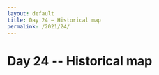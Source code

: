 ```yaml
---
layout: default
title: Day 24 – Historical map
permalink: /2021/24/
---
```


# Day 24 -- Historical map

<div id="contribution_day24"></div>
<script type="text/javascript">
    var spec = "https://raw.githubusercontent.com/xoolive/30DayMapChallenge/master/data/challenge_day24.json";
    var opt = {"renderer": "canvas", "actions": true};
    vegaEmbed("#contribution_day24", spec, opt).then(function(result) { }).catch(console.error);
</script> 
